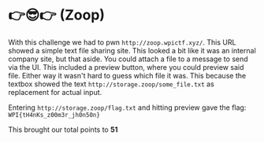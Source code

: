 # 👉😎👉 (Zoop)

With this challenge we had to pwn `http://zoop.wpictf.xyz/`. This URL showed a simple text file sharing site.
This looked a bit like it was an internal company site, but that aside. You could attach a file to a message to send via the UI.
This included a preview button, where you could preview said file. Either way it wasn't hard to guess which file it was.
This because the textbox showed the text `http://storage.zoop/some_file.txt` as replacement for actual input.

Entering `http://storage.zoop/flag.txt` and hitting preview gave the flag: `WPI{tH4nKs_z00m3r_jh0n50n}`

This brought our total points to **51**
